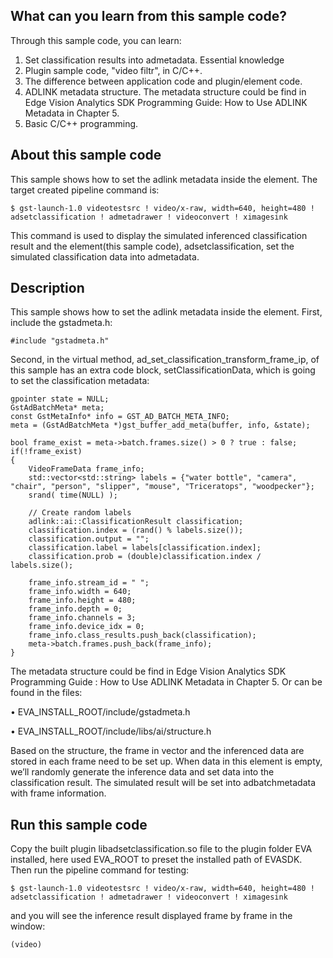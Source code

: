 ## What can you learn from this sample code?

Through this sample code, you can learn:
1.	Set classification results into admetadata.
Essential knowledge
1.	Plugin sample code, "video filtr", in C/C++.
2.	The difference between application code and plugin/element code.
3.	ADLINK metadata structure. The metadata structure could be find in Edge Vision Analytics SDK Programming Guide: How to Use ADLINK Metadata in Chapter 5.
4.	Basic C/C++ programming.

## About this sample code

This sample shows how to set the adlink metadata inside the element. The target created pipeline command is:

    $ gst-launch-1.0 videotestsrc ! video/x-raw, width=640, height=480 ! adsetclassification ! admetadrawer ! videoconvert ! ximagesink
    
This command is used to display the simulated inferenced classification result and the element(this sample code), adsetclassification, set the simulated classification data into admetadata.

## Description

This sample shows how to set the adlink metadata inside the element. First, include the gstadmeta.h:

    #include "gstadmeta.h"
    
Second, in the virtual method, ad_set_classification_transform_frame_ip, of this sample has an extra code block, setClassificationData, which is going to set the classification metadata:

    gpointer state = NULL;
    GstAdBatchMeta* meta;
    const GstMetaInfo* info = GST_AD_BATCH_META_INFO;
    meta = (GstAdBatchMeta *)gst_buffer_add_meta(buffer, info, &state);
        
    bool frame_exist = meta->batch.frames.size() > 0 ? true : false;
    if(!frame_exist)
    {
        VideoFrameData frame_info;
	    std::vector<std::string> labels = {"water bottle", "camera", "chair", "person", "slipper", "mouse", "Triceratops", "woodpecker"};
	    srand( time(NULL) );
		
	    // Create random labels
	    adlink::ai::ClassificationResult classification;
	    classification.index = (rand() % labels.size());
	    classification.output = "";
	    classification.label = labels[classification.index];
	    classification.prob = (double)classification.index / labels.size();

        frame_info.stream_id = " ";
	    frame_info.width = 640;
        frame_info.height = 480;
        frame_info.depth = 0;
        frame_info.channels = 3;
        frame_info.device_idx = 0;
        frame_info.class_results.push_back(classification);
	    meta->batch.frames.push_back(frame_info);
    }

The metadata structure could be find in Edge Vision Analytics SDK Programming Guide : How to Use ADLINK Metadata in Chapter 5. Or can be found in the files:

•	EVA_INSTALL_ROOT/include/gstadmeta.h

•	EVA_INSTALL_ROOT/include/libs/ai/structure.h

Based on the structure, the frame in vector and the inferenced data are stored in each frame need to be set up. When data in this element is empty, we’ll randomly generate the inference data and set data into the classification result. The simulated result will be set into adbatchmetadata with frame information.

## Run this sample code

Copy the built plugin libadsetclassification.so file to the plugin folder EVA installed, here used EVA_ROOT to preset the installed path of EVASDK. Then run the pipeline command for testing:

    $ gst-launch-1.0 videotestsrc ! video/x-raw, width=640, height=480 ! adsetclassification ! admetadrawer ! videoconvert ! ximagesink
and you will see the inference result displayed frame by frame in the window:

    (video)

